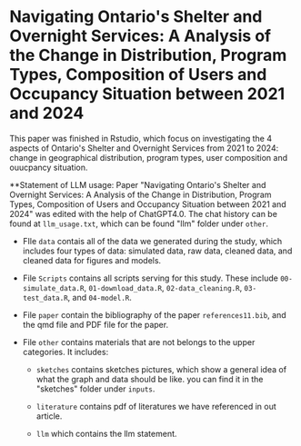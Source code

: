 # Navigating Ontario's Shelter and Overnight Services: A Analysis of the Change in Distribution, Program Types, Composition of Users and Occupancy Situation between 2021 and 2024

This paper was finished in Rstudio, which focus on investigating the 4 aspects of Ontario's Shelter and Overnight Services from 2021 to 2024: change in geographical distribution, program types, user composition and ouucpancy situation.

**Statement of LLM usage: Paper "Navigating Ontario's Shelter and Overnight Services: A Analysis of the Change in Distribution, Program Types, Composition of Users and Occupancy Situation between 2021 and 2024" was edited with the help of ChatGPT4.0. The chat history can be found at `llm_usage.txt`, which can be found "llm" folder under `other`. 

- FIle `data` contais all of the data we generated during the study, which includes four types of data: simulated data, raw data, cleaned data, and cleaned data for figures and models.

- File `Scripts` contains all scripts serving for this study. These include `00-simulate_data.R`, `01-download_data.R`, `02-data_cleaning.R`, `03-test_data.R`, and `04-model.R`.

- File `paper` contain the bibliography of the paper `references11.bib`, and the qmd file and PDF file for the paper.

- File `other` contains materials that are not belongs to the upper categories. It includes:

  - `sketches` contains sketches pictures, which show a general idea of what the graph and data should be like. you can find it in the "sketches" folder under `inputs`.

  - `literature` contains pdf of literatures we have referenced in out article.

  -  `llm` which contains the llm statement.
